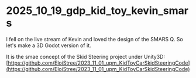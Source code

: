 # 2025_10_19_gdp_kid_toy_kevin_smars

I fell on the live stream of Kevin and loved the design of the SMARS Q. So let's make a 3D Godot version of it.

It is the smae concept of the Skid Steering project under Unity3D:  
[https://github.com/EloiStree/2023_11_01_upm_KidToyCarSkidSteeringCode](https://github.com/EloiStree/2023_11_01_upm_KidToyCarSkidSteeringCode)



